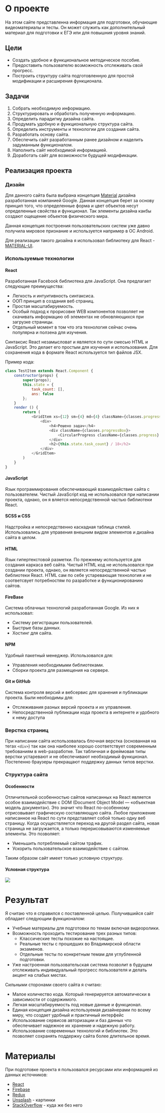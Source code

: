 # О проекте
На этом сайте представленна информация для подготовки, обучающие видеоматериалы и тесты. Он может служить как дополнительный материал для подготовки к ЕГЭ или для повышния уровня знаний.
    
## Цели
+ Создать удобное и функциональное методическое пособие.
+ Предоставить пользователю возможность отслеживать свой прогресс.
+ Построить структуру сайта подготовленную для простой модификации и расширения функционала.

## Задачи
1. Собрать необходимую информацию.
2. Структурировать и обработать полученную информацию.
3. Определить парадигму дизайна сайта.
4. Продумать удобную и функциональную структура сайта.
5. Определить инструменты и технологии для создания сайта.
6. Разработать основу сайта.
7. Обеспечить сайт разработанным ранее дизайном и наделить задуманным функционалом.
8. Наполнить сайт необходимой информацией.
9. Доработать сайт для возможности будущей модификации.

## Реализация проекта

### Дизайн

Для данного сайта была выбрана концепция [Material](https://material.io/design/) дизайна разработанная компанией Google. Данная концепция берет за основу принцип того, что определенные форма и цвет объектов несут определенные свойства и функционал. Так элементы дизайна какбы создают ощещение объектов физического мира.

Данная концепция построения пользовательских систем уже давно получила мировое признание и используется например в ОС Android.

Для реализации такого дизайна я использовал библиотеку для React - [MATERIAL-UI](https://material.io/design/).

### Используемые технологии

#### React 
Разработанная Facebook библиотека для JavaScript. Она предлагает следующие преимущества:
+ Легкость и интуитивность синтаксиса.
+ ООП принцип в создания веб страниц.
+ Простая масштабируемость.
+ Особый подход к прорисовке WEB компонентов позволяет не скачивать информацию об элементах не обновляющихся при загрузке страницы.
+ Отдельный момент в том что эта технология сейчас очень популярна и ползена для изучения.

Синтаксис React незамысловат и является по сути смесью HTML и JavaScript. Это делает его простым для изучения и использования. Для сохранения кода в формате React используется тип файлов JSX. 

Пример кода: 
```javascript
class TestItem extends React.Component {
    constructor(props) {
        super(props);
        this.state = {
            task_count: [],
            ans: false
        };
    }
    render () {
        return (
            <GridItem xs={12} sm={4} md={4} className={classes.progressCell}>
                <div>
                    <h4>Решено задач</h4>
                    <div className={classes.progressBox}>
                        <CircularProgress className={classes.progress} variant="static" value={Math.floor(this.state.task_count*100/18)} size={160} thickness={22} color='secondary'/>
                    </div>
                    <h2>{this.state.task_count} / 18</h2>
                </div>
            </GridItem>
        )
    }
}
```

#### JavaScript
Язык программирования обеспечивающий взаимодействие сайта с пользователем. Чистый JavaScript код не использовался при написании проекта, однако, он я вляется непосредственной частью библиотеки React.

#### SCSS и CSS
Надстройка и непосредственно каскадная таблица стилей. Использовались для управения внешним видом элементов и дизайна сайта в целом.

#### HTML
Язык гипертекстовой разметки. По прежнему используется для создания каркаса веб сайта. Чистый HTML код не использовался при создании проекта, однако, он является непосредственной частью библиотеки React. HTML сам по себе устаревающая технология и не соответсвует потребностям по разработке и функционированию сайтов.

#### FireBase 
Система облачных технологий разработанная Google. Из них я использовал:
+ Систему регистрации пользователей.
+ Быстрые базы данных.
+ Хостинг для сайта.

#### NPM
Удобный пакетный менеджер. Использовался для:
+ Управления необходимыми библиотеками.
+ Сборки проекта для размещения на сервере.
 
#### Git и GitHub
Система контроля версий и вебсервис для хранения и публикации проекта. Были необходимы для:
+ Отслеживания разных версий проекта и их управления.
+ Непосредственной публикации кода проекта в интернете и удобного к нему доступа

### Верстка страниц
При написании сайта использовалась блочная верстка (основанная на тегах `<div>`) так как она наиболее хорошо соответствует современным требованиям в web-разработке. Так табличная и фреймовая типы верстки устаревают и не обеспечивают необходимый функционал. Постепенно браузеры прекращают поддержку данных типов верстки.

### Структура сайта
#### Особенности
Отличительной особенностью сайтов написанных на React является особое взаимодействие с DOM (Document Object Model — «объектная модель документа»). Это значит что React по-особенному отрисовывает графическую составляющую сайта. Любое приложение написанное на React по сути представляет собой только одну веб страницу. Когда осуществляется переход на другой раздел сайта, новая страница не загружается, а только перерисовываются изменяемые элементы. Это позволяет:
+ Уменьшить потребляемый сайтом трафик.
+ Ускорить пользовательское взаимодействие с сайтом.

Таким образом сайт имеет только условную структуру.

#### Условная структура
![](ignore_img/1.png)

# Результат
Я считаю что я справился с поставленной целью. Получившийся сайт обладает следующим функционалом:
+ Учебные материалы для подготовки по темам включая видеоролики.
+ Возможность проходить тестирование трех разных типов:
    + Классические тесты похожие на настоящие.
    + Реальные тесты с прошедших во Владимирской области экзаменов.
    + Отдельные тесты по конкретным темам для углубленной подготовки.
+ Уже настроенная пользовательская система позволит в будущем отслеживать индивидуальный прогресс пользователя и делать акцент на слабых местах.

Сильными сторонами своего сайта я считаю:
+ Малое количество кода. Который генерируется автоматически в зависимости от содержимого.
+ Легкая масштабируемость под новые данные и функционал.
+ Единая концепция дизайна используемая дизайнерами по всему миру, что создает удобный и практичный интерфейс
+ Использование сервисов авторизации и баз данных что обеспечивает надежное их хранение и надежную работу.
+ Использование современных технологий и библиотек. Это позволяет сохранять поддержку сайта более длительное время.

# Материалы
При подготовке проекта я пользовался ресурсами или информацией из данных источников:
+ [React](reactjs.org)
+ [Firebase](firebase.google.com)
+ [Redux](redux.js.org)
+ [Unsplash](unsplash.com) - картинки
+ [StackOverflow](stackoverflow.com) - куда же без него

